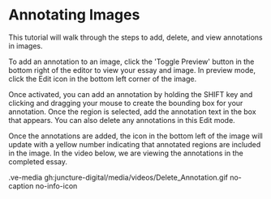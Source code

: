 # Annotating Images

This tutorial will walk through the steps to add, delete, and view annotations in images.

To add an annotation to an image, click the 'Toggle Preview' button in the bottom right of the editor to view your essay and image. In preview mode, click the Edit icon in the bottom left corner of the image.

Once activated, you can add an annotation by holding the SHIFT key and clicking and dragging your mouse to create the bounding box for your annotation. Once the region is selected, add the annotation text in the box that appears. You can also delete any annotations in this Edit mode.

<ve-media src="gh:juncture-digital/media/videos/Add_Image_Annotation.gif" no-caption no-info-icon width="60%"></ve-media>

Once the annotations are added, the icon in the bottom left of the image will update with a yellow number indicating that annotated regions are included in the image. In the video below, we are viewing the annotations in the completed essay.

<ve-modal>
    .ve-media gh:juncture-digital/media/videos/Delete_Annotation.gif no-caption no-info-icon
<ve-modal>
